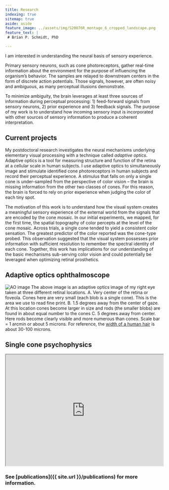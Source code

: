 ```yaml
---
title: Research
indexing: true
sitemap: true
aside: aside
feature_image: ../assets/img/S20076R_montage_6_cropped_landscape.png
feature_text: |
 # Brian P. Schmidt, PhD

---
```



I am interested in understanding the neural basis of sensory experience. 

Primary sensory neurons, such as cone photoreceptors, gather real-time information about the environment for the purpose of  influencing the organism’s behavior. The samples are relayed to downstream centers in the form of discrete action potentials. Those signals, however, are often noisy and ambiguous, as many perceptual illusions demonstrate.  

To minimize ambiguity, the brain leverages at least three sources of information during perceptual processing: 1) feed-forward signals from sensory neurons, 2) prior experience and 3) feedback signals. The purpose of my work is to understand how incoming sensory input is incorporated with other sources of sensory information to produce a coherent interpretation. 

## Current projects

My postdoctoral research investigates the neural mechanisms underlying elementary visual processing with a technique called *adaptive optics*. Adaptive optics is a tool for measuring structure and function of the retina at a cellular scale in human subjects. I use adaptive optics to simultaneously image and stimulate identified cone photoreceptors in human subjects and record their perceptual experience. A stimulus that falls on only a single cone is under-sampled from the perspective of color vision – the brain is missing information from the other two classes of cones. For this reason, the brain is forced to rely on prior experience when judging the color of each tiny spot. 

The motivation of this work is to understand how the visual system creates a meaningful sensory experience of the external world from the signals that are encoded by the cone mosaic. In our initial experiments, we mapped, for the first time, the spatial topography of color percepts at the level of the cone mosaic. Across trials, a single cone tended to yield a consistent color sensation. The greatest predictor of the color reported was the cone-type probed. This observation suggested that the visual system possesses prior information with sufficient resolution to remember the spectral identity of each cone. Together, this work has implications for our understanding of the basic mechanisms sub-serving color vision and could potentially be leveraged when optimizing retinal prosthetics.

## Adaptive optics ophthalmoscope

![AO image](../assets/img/S20076R_IR_image_quality.png)
The above image is an adaptive optics image of my right eye taken at three different retinal locations. A. Very center of the retina or foveola. Cones here are very small (each blob is a single cone). This is the area we use to read fine print. B. 1.5 degrees away from the center of gaze. At this location cones become larger in size and rods (the smaller blobs) are found in about equal number to the cones C. 5 degrees away from center. Here rods become clearly visible and more numerous than cones. Scale bar = 1 arcmin or about 5 microns. For reference, the [width of a human hair](https://en.wikipedia.org/wiki/Hair%27s_breadth) is about 30-100 microns.

## Single cone psychophysics

<iframe src="https://drive.google.com/file/d/1op-CW3XK4kB0p4wsicoDiujeB5-wvKdY/preview" width="510" height="360"></iframe>

### See [publications]({{ site.url }}/publications) for more information.

[RoordaLab]: orda.vision.berkeley.edu
[UCB]: https://www.berkeley.edu/
[Opto]: https://optometry.berkeley.edu/ 
[Neuro]: http://depts.washington.edu/neurogrd/
[NeitzLab]: http://neitzvision.com/


